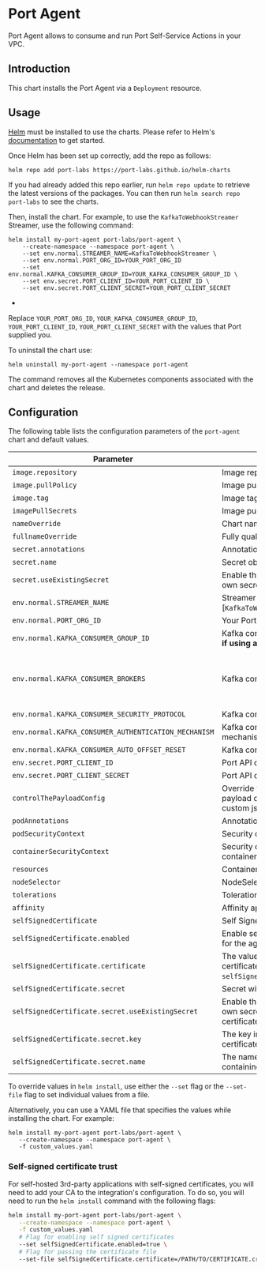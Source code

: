 # Port Agent

Port Agent allows to consume and run Port Self-Service Actions in your VPC.

## Introduction

This chart installs the Port Agent via a `Deployment` resource.

## Usage

[Helm](https://helm.sh) must be installed to use the charts. Please refer to
Helm's [documentation](https://helm.sh/docs) to get started.

Once Helm has been set up correctly, add the repo as follows:

    helm repo add port-labs https://port-labs.github.io/helm-charts

If you had already added this repo earlier, run `helm repo update` to retrieve
the latest versions of the packages. You can then run `helm search repo
port-labs` to see the charts.

Then, install the chart.
For example, to use the `KafkaToWebhookStreamer` Streamer, use the following command:

    helm install my-port-agent port-labs/port-agent \
        --create-namespace --namespace port-agent \
        --set env.normal.STREAMER_NAME=KafkaToWebhookStreamer \
        --set env.normal.PORT_ORG_ID=YOUR_PORT_ORG_ID
        --set env.normal.KAFKA_CONSUMER_GROUP_ID=YOUR_KAFKA_CONSUMER_GROUP_ID \
        --set env.secret.PORT_CLIENT_ID=YOUR_PORT_CLIENT_ID \
        --set env.secret.PORT_CLIENT_SECRET=YOUR_PORT_CLIENT_SECRET

*

Replace `YOUR_PORT_ORG_ID`, `YOUR_KAFKA_CONSUMER_GROUP_ID`, `YOUR_PORT_CLIENT_ID`, `YOUR_PORT_CLIENT_SECRET`
with the values that Port supplied you.

To uninstall the chart use:

    helm uninstall my-port-agent --namespace port-agent

The command removes all the Kubernetes components associated with the chart and deletes the release.

## Configuration

The following table lists the configuration parameters of the `port-agent` chart and default values.

| Parameter                                            | Description                                                                                | Default                                                                                                                                                                                                                           |
|------------------------------------------------------|--------------------------------------------------------------------------------------------|-----------------------------------------------------------------------------------------------------------------------------------------------------------------------------------------------------------------------------------|
| `image.repository`                                   | Image repository                                                                           | `ghcr.io/port-labs/port-agent`                                                                                                                                                                                                    |
| `image.pullPolicy`                                   | Image pull policy                                                                          | `IfNotPresent`                                                                                                                                                                                                                    |
| `image.tag`                                          | Image tag                                                                                  | `""`                                                                                                                                                                                                                              |
| `imagePullSecrets`                                   | Image pull secrets                                                                         | `[]`                                                                                                                                                                                                                              |
| `nameOverride`                                       | Chart name override                                                                        | `""`                                                                                                                                                                                                                              |
| `fullnameOverride`                                   | Fully qualified app name override                                                          | `""`                                                                                                                                                                                                                              |
| `secret.annotations`                                 | Annotations for Secret object                                                              | `{}`                                                                                                                                                                                                                              |
| `secret.name`                                        | Secret object name                                                                         | `""`                                                                                                                                                                                                                              |
| `secret.useExistingSecret`                           | Enable this if you wish to create your own secret with credentials                         | `false`                                                                                                                                                                                                                           |
| `env.normal.STREAMER_NAME`                           | Streamer name, one of: [`KafkaToWebhookStreamer`] - **Required**                           | `"KafkaToWebhookStreamer"`                                                                                                                                                                                                        |
| `env.normal.PORT_ORG_ID`                             | Your Port org id - **Required**                                                            | `""`                                                                                                                                                                                                                              |
| `env.normal.KAFKA_CONSUMER_GROUP_ID`                 | Kafka consumer group id - **Required if using any Kafka streamer**                         | `""`                                                                                                                                                                                                                              |
| `env.normal.KAFKA_CONSUMER_BROKERS`                  | Kafka consumer brokers                                                                     | `"b-1-public.publicclusterprod.t9rw6w.c1.kafka.eu-west-1.amazonaws.com:9196,b-2-public.publicclusterprod.t9rw6w.c1.kafka.eu-west-1.amazonaws.com:9196,b-3-public.publicclusterprod.t9rw6w.c1.kafka.eu-west-1.amazonaws.com:9196"` |
| `env.normal.KAFKA_CONSUMER_SECURITY_PROTOCOL`        | Kafka consumer security protocol                                                           | `"SASL_SSL"`                                                                                                                                                                                                                      |
| `env.normal.KAFKA_CONSUMER_AUTHENTICATION_MECHANISM` | Kafka consumer authentication mechanism                                                    | `"SCRAM-SHA-512"`                                                                                                                                                                                                                 |
| `env.normal.KAFKA_CONSUMER_AUTO_OFFSET_RESET`        | Kafka consumer auto offset reset                                                           | `"largest"`                                                                                                                                                                                                                       |
| `env.secret.PORT_CLIENT_ID`                          | Port API client id                                                                         | `""`                                                                                                                                                                                                                              |
| `env.secret.PORT_CLIENT_SECRET`                      | Port API client secret                                                                     | `""`                                                                                                                                                                                                                              |
| `controlThePayloadConfig`                            | Override the default control the payload configuration file with custom json configuration | `""`                                                                                                                                                                                                                              |
| `podAnnotations`                                     | Annotations to be added to the pod                                                         | `{}`                                                                                                                                                                                                                              |
| `podSecurityContext`                                 | Security context applied to the pod                                                        | `{}`                                                                                                                                                                                                                              |
| `containerSecurityContext`                           | Security context applied to the container                                                  | `{}`                                                                                                                                                                                                                              |
| `resources`                                          | Container resource requests & limits                                                       | `{}`                                                                                                                                                                                                                              |
| `nodeSelector`                                       | NodeSelector applied to the pod                                                            | `{}`                                                                                                                                                                                                                              |
| `tolerations`                                        | Tolerations applied to the pod                                                             | `[]`                                                                                                                                                                                                                              |
| `affinity`                                           | Affinity applied to the pod                                                                | `{}`                                                                                                                                                                                                                              |
| `selfSignedCertificate` | Self Signed certificate for the agent                                                                                                                                                                                                                                                                                                                                                                                                                                            | `{}`                     |
| `selfSignedCertificate.enabled`     | Enable self-signed certificate trust for the agent                                                                                                                                                                                                                                                                                                                        | `false`                        |
| `selfSignedCertificate.certificate` | The value of the self-signed certificate (only when `selfSignedCertificate.enabled=true`)                                                                                                                                                                                                                                                                                                                                                                                         | `""`                        |
| `selfSignedCertificate.secret` | Secret with self-signed certificate                                                                                                                                                                                                                                                                                                                                                                                                           | `{}`                        |
| `selfSignedCertificate.secret.useExistingSecret` | Enable this if you wish to use your own secret with the self-signed certificate                                                                                                                                                                                                                                                                                                                        | `false`                        |
| `selfSignedCertificate.secret.key` | The key in the existing self-signed certificate secret                                                                                                                                                                                                                                                                                                                                                                                                                        | `crt`                        |
| `selfSignedCertificate.secret.name` | The name of an existing secret containing the self-signed certificate                                                                                                                                                                                                                                                                                                                                                                                                                         | `""`                        |

To override values in `helm install`, use either the `--set` flag or the `--set-file` flag to set individual values from
a file.

Alternatively, you can use a YAML file that specifies the values while installing the chart. For example:

    helm install my-port-agent port-labs/port-agent \
       --create-namespace --namespace port-agent \
       -f custom_values.yaml


### Self-signed certificate trust
For self-hosted 3rd-party applications with self-signed certificates, you will need to add your CA to the integration's configuration. 
To do so, you will need to run the `helm install` command with the following flags:

```sh
helm install my-port-agent port-labs/port-agent \
   --create-namespace --namespace port-agent \
   -f custom_values.yaml
   # Flag for enabling self signed certificates
   --set selfSignedCertificate.enabled=true \ 
   # Flag for passing the certificate file
   --set-file selfSignedCertificate.certificate=/PATH/TO/CERTIFICATE.crt
```
